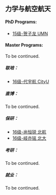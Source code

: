 ## 力学与航空航天

#### PhD Programs:

  - [15级-贺子龙 UMN](个人申请总结/力学与航空航天工程系/[US]-15-贺子龙.md)

#### Master Programs:

To be continued.

##### 联培：

* [16级-代宇航 CityU](个人申请总结/力学与航空航天工程系/[CN]-16-代宇航.md)

##### 直博：

To be continued.

##### 保研：

* [16级-尚恒锐 北航](个人申请总结/力学与航空航天工程系/[CN]-16-尚恒锐.md)
* [16级-岐亦铭 北大](个人申请总结/力学与航空航天工程系/[CN]-16-岐亦铭.md)

##### 考研：

To be continued.

##### 就业：

To be continued.
